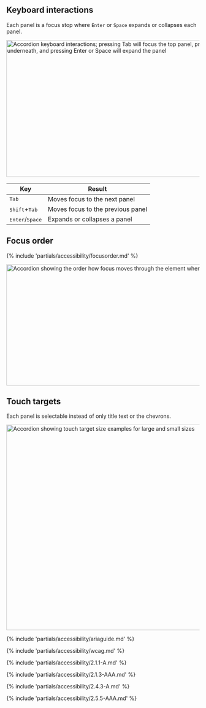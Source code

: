 ## Keyboard interactions
Each panel is a focus stop where `Enter` or `Space` expands or collapses each panel.

<uxdot-example color-palette="lightest" width-adjustment="872px">
  <img alt="Accordion keyboard interactions; pressing Tab will focus the top panel, pressing Tab again will move focus to the next panel underneath, and pressing Enter or Space will expand the panel"
       src="../accordion-keyboard-interactions.png"
       width="872"
       height="357">
</uxdot-example>

<rh-table>

| Key                               | Result                            |
| --------------------------------- | --------------------------------- |
| <kbd>Tab</kbd>                    | Moves focus to the next panel     |
| <kbd>Shift</kbd>+<kbd>Tab</kbd>   | Moves focus to the previous panel |
| <kbd>Enter</kbd>/<kbd>Space</kbd> | Expands or collapses a panel      |

</rh-table>

## Focus order

{% include 'partials/accessibility/focusorder.md' %}

<uxdot-example color-palette="lightest" width-adjustment="872px">
  <img alt="Accordion showing the order how focus moves through the element when pressing Tab continuously"
       src="../accordion-focus-order.png"
       width="872"
       height="316">
</uxdot-example>

## Touch targets
Each panel is selectable instead of only title text or the chevrons.

<uxdot-example color-palette="lightest" width-adjustment="872px">
  <img alt="Accordion showing touch target size examples for large and small sizes"
       src="../accordion-touch-targets.png"
       width="872"
       height="536">
</uxdot-example>

{% include 'partials/accessibility/ariaguide.md' %}

{% include 'partials/accessibility/wcag.md' %}

{% include 'partials/accessibility/2.1.1-A.md' %}

{% include 'partials/accessibility/2.1.3-AAA.md' %}

{% include 'partials/accessibility/2.4.3-A.md' %}

{% include 'partials/accessibility/2.5.5-AAA.md' %}
